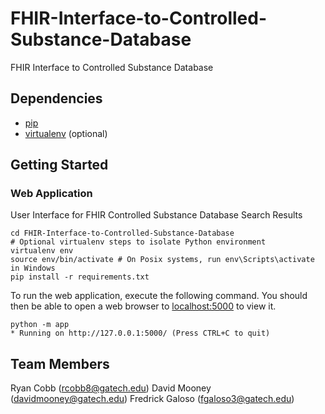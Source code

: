 # FHIR-Interface-to-Controlled-Substance-Database
FHIR Interface to Controlled Substance Database

## Dependencies
- [pip](https://pip.pypa.io/en/stable/installing/)
- [virtualenv](https://virtualenv.pypa.io/en/stable/installation/) (optional)

## Getting Started

### Web Application

User Interface for FHIR Controlled Substance Database Search Results

```
cd FHIR-Interface-to-Controlled-Substance-Database
# Optional virtualenv steps to isolate Python environment
virtualenv env
source env/bin/activate # On Posix systems, run env\Scripts\activate in Windows
pip install -r requirements.txt
```

To run the web application, execute the following command. You should
then be able to open a web browser to [localhost:5000](http://localhost:5000/)
to view it.

```
python -m app
* Running on http://127.0.0.1:5000/ (Press CTRL+C to quit)
```

## Team Members
Ryan Cobb (rcobb8@gatech.edu)
David Mooney (davidmooney@gatech.edu)
Fredrick Galoso (fgaloso3@gatech.edu)
